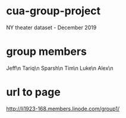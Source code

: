 # cua-group-project
NY theater dataset - December 2019

# group members
Jeff\n
Tariq\n
Sparsh\n
Tim\n
Luke\n
Alex\n

# url to page
http://li1923-168.members.linode.com/group1/
